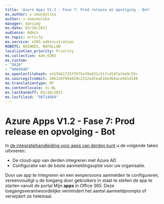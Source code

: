 ```yaml
---
title: 'Azure Apps V1.2 - Fase 7: Prod release en opvolging - Bot'
ms.author: v-smandalika
author: v-smandalika
manager: dansimp
ms.date: 03/10/2021
audience: Admin
ms.topic: article
ms.service: o365-administration
ROBOTS: NOINDEX, NOFOLLOW
localization_priority: Priority
ms.collection: Adm_O365
ms.custom:
- "8426"
- "9004648"
ms.openlocfilehash: e315941723ff075ef0e831c517c4547afee9c55c
ms.sourcegitcommit: 266126f99a020c2332a4fea516edb4ace9d14148
ms.translationtype: MT
ms.contentlocale: nl-NL
ms.lasthandoff: 03/10/2021
ms.locfileid: "50714684"
---
```

# <a name="azure-apps-v12---phase-7-prod-release-and-followup---bot"></a>Azure Apps V1.2 - Fase 7: Prod release en opvolging - Bot

In [de integratiehandleiding voor apps van derden kunt](https://admin.microsoft.com/AdminPortal/Home) u de volgende taken uitvoeren: 
- De cloud-app van derden integreren met Azure AD 
- Configuratie van de beste aanmeldingsoptie voor uw organisatie.

Door uw app te integreren en een eenpersoons aanmelden te configureren, vereenvoudigt u de toegang door gebruikers in staat te stellen de app te starten vanuit de portal Mijn **apps** in Office 365. Deze toegangsverantwoordelijke vermindert het aantal aanmeldprompts of verwijdert ze helemaal.
